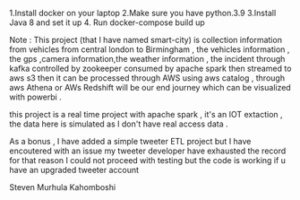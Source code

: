 1.Install docker on your laptop
2.Make sure you have python.3.9 
3.Install  Java 8 and  set it up 
4. Run docker-compose build up


Note : This project (that  I have named smart-city) is collection information from vehicles from central london to Birmingham , 
the vehicles information , the gps ,camera information,the weather information , the incident
through kafka controlled by zookeeper consumed by apache spark then streamed to aws s3 then it can be processed through AWS
using  aws catalog , through aws Athena or AWs Redshift will be our end journey
which can be visualized with powerbi .

this project is a real time project with apache spark , it's an  IOT extaction , the data here is simulated  as 
I don't have real access data  .

As a bonus  , I have added a simple tweeter ETL  project but I have encoutered with an issue my tweeter developer 
have exhausted the record for that reason I could not proceed with testing 
but the code is working if u have an upgraded tweeter account


Steven Murhula Kahomboshi